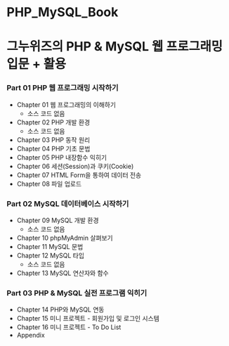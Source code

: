 PHP_MySQL_Book
=============
그누위즈의 PHP &amp; MySQL 웹 프로그래밍 입문 + 활용
=============
### Part 01 PHP 웹 프로그래밍 시작하기
* Chapter 01 웹 프로그래밍의 이해하기
  + 소스 코드 없음
* Chapter 02 PHP 개발 환경
  + 소스 코드 없음
* Chapter 03 PHP 동작 원리
* Chapter 04 PHP 기초 문법
* Chapter 05 PHP 내장함수 익히기
* Chapter 06 세션(Session)과 쿠키(Cookie)
* Chapter 07 HTML Form을 통하여 데이터 전송
* Chapter 08 파일 업로드

### Part 02 MySQL 데이터베이스 시작하기
* Chapter 09 MySQL 개발 환경
  + 소스 코드 없음
* Chapter 10 phpMyAdmin 살펴보기
* Chapter 11 MySQL 문법
* Chapter 12 MySQL 타입
  + 소스 코드 없음
* Chapter 13 MySQL 연산자와 함수

### Part 03 PHP & MySQL 실전 프로그램 익히기
* Chapter 14 PHP와 MySQL 연동
* Chapter 15 미니 프로젝트 - 회원가입 및 로그인 시스템
* Chapter 16 미니 프로젝트 - To Do List
* Appendix
